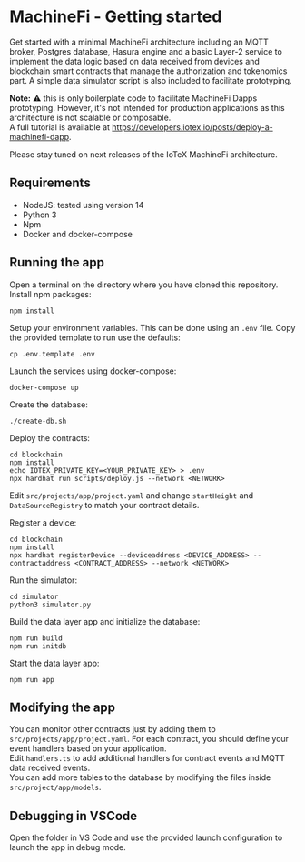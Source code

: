 # MachineFi - Getting started

Get started with a minimal MachineFi architecture including an MQTT broker, Postgres database, Hasura engine and a basic Layer-2 service to implement the data logic based on data received from devices and blockchain smart contracts that manage the authorization and tokenomics part. A simple data simulator script is also included to facilitate prototyping.  

**Note:** ⚠️ this is only boilerplate code to facilitate MachineFi Dapps prototyping. However, it's not intended for production applications as this architecture is not scalable or composable.  
A full tutorial is available at https://developers.iotex.io/posts/deploy-a-machinefi-dapp.  

Please stay tuned on next releases of the IoTeX MachineFi architecture.  

## Requirements

- NodeJS: tested using version 14
- Python 3
- Npm
- Docker and docker-compose

## Running the app

Open a terminal on the directory where you have cloned this repository.  
Install npm packages:  
```shell
npm install
```

Setup your environment variables. This can be done using an `.env` file. Copy the provided template to run use the defaults:  
```shell
cp .env.template .env
```

Launch the services using docker-compose:  
```shell
docker-compose up
```

Create the database:  
```shell
./create-db.sh
```

Deploy the contracts:  
```shell
cd blockchain
npm install
echo IOTEX_PRIVATE_KEY=<YOUR_PRIVATE_KEY> > .env
npx hardhat run scripts/deploy.js --network <NETWORK>
```

Edit `src/projects/app/project.yaml` and change `startHeight` and `DataSourceRegistry` to match your contract details.  

Register a device:  
```shell
cd blockchain
npm install
npx hardhat registerDevice --deviceaddress <DEVICE_ADDRESS> --contractaddress <CONTRACT_ADDRESS> --network <NETWORK>
```

Run the simulator:  
```shell
cd simulator
python3 simulator.py
```

Build the data layer app and initialize the database:  
```shell
npm run build
npm run initdb
```

Start the data layer app:  
```shell
npm run app
```

## Modifying the app

You can monitor other contracts just by adding them to `src/projects/app/project.yaml`. For each contract, you should define your event handlers based on your application.  
Edit `handlers.ts` to add additional handlers for contract events and MQTT data received events.  
You can add more tables to the database by modifying the files inside `src/project/app/models`.  

## Debugging in VSCode

Open the folder in VS Code and use the provided launch configuration to launch the app in debug mode.  
